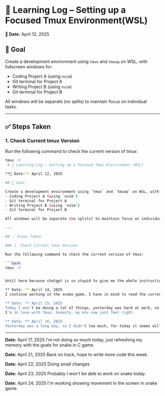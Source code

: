 # 🧠 Learning Log – Setting up a Focused Tmux Environment(WSL)

**📅 Date:** April 12, 2025

## 🎯 Goal

Create a development environment using `tmux` and `tmuxp` on WSL, with fullscreen windows for:
- Coding Project A (using `nvim`)
- Git terminal for Project A
- Writing Project B (using `nvim`)
- Git terminal for Project B

All windows will be separate (no splits) to maintain focus on individual tasks.

---

## ✅ Steps Taken

### 1. Check Current tmux Version

Run the following command to check the current version of tmux:

```bash
tmux -V
 # 🧠 Learning Log – Setting up a Focused Tmux Environment (WSL)

**📅 Date:** April 12, 2025

## 🎯 Goal

Create a development environment using `tmux` and `tmuxp` on WSL, with fullscreen windows for:
- Coding Project A (using `nvim`)
- Git terminal for Project A
- Writing Project B (using `nvim`)
- Git terminal for Project B

All windows will be separate (no splits) to maintain focus on individual tasks.

---

## ✅ Steps Taken

### 1. Check Current tmux Version

Run the following command to check the current version of tmux:

```bash
tmux -V


Until here because chatgpt is so stupid to give me the whole instructions in md

** Date: ** April 14, 2025
I continue working in the snake game, I have in mind to read the current book also, let's see if I can achieve that goal for today.

** Date: ** April 15, 2025
Today I won't be doing a lot of things, yesterday was hard at work, so I need to rest and prepare myself for today.
I'm in love with tmux, honesty, my env now just feel right.

** Date: ** April 16, 2025
Yesterday was a long day, so I didn't too much, for today it seems will be the same, but I'll try to continue with snake game.

```
---

**Date:** April 17, 2025
I'm not doing so much today, just refreshing my memory with the goals for snake in C game.

**Date:** April 21, 2025
Back on track, hope to write more code this week.

**Date:** April 22, 2025
Doing small changes

**Date:** April 23, 2025
Probably I won't be able to work on snake today.

**Date:** April 24, 2025
I'm working showing movement in the screen in snake game.
